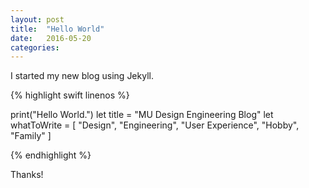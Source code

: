 ```yaml
---
layout: post
title:  "Hello World"
date:   2016-05-20
categories:
---
```

I started my new blog using Jekyll.

{% highlight swift linenos %}

print("Hello World.")
let title = "MU Design Engineering Blog"
let whatToWrite = [
  "Design",
  "Engineering",
  "User Experience",
  "Hobby",
  "Family"
]

{% endhighlight %}

Thanks!
